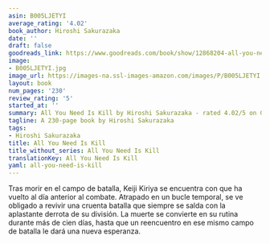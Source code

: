 ```yaml
---
asin: B005LJETYI
average_rating: '4.02'
book_author: Hiroshi Sakurazaka
date: ''
draft: false
goodreads_link: https://www.goodreads.com/book/show/12868204-all-you-need-is-kill
image:
- B005LJETYI.jpg
image_url: https://images-na.ssl-images-amazon.com/images/P/B005LJETYI.01._SCLZZZZZZZ.jpg
layout: book
num_pages: '230'
review_rating: '5'
started_at: ''
summary: All You Need Is Kill by Hiroshi Sakurazaka - rated 4.02/5 on Goodreads
tagline: A 230-page book by Hiroshi Sakurazaka
tags:
- Hiroshi Sakurazaka
title: All You Need Is Kill
title_without_series: All You Need Is Kill
translationKey: All You Need Is Kill
yaml: all-you-need-is-kill
---
```


Tras morir en el campo de batalla, Keiji Kiriya se encuentra con que ha vuelto al día anterior al combate. Atrapado en un bucle temporal, se ve obligado a revivir una cruenta batalla que siempre se salda con la aplastante derrota de su división. La muerte se convierte en su rutina durante más de cien días, hasta que un reencuentro en ese mismo campo de batalla le dará una nueva esperanza.